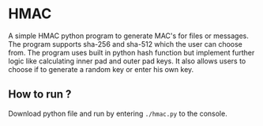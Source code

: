# HMAC
A simple HMAC python program to generate MAC's for files or messages. The program supports sha-256 and sha-512 which the user can choose from. The program uses built in python hash function but implement further logic like calculating inner pad and outer pad keys. It also allows users to choose if to generate a random key or enter his own key.

## How to run ?
Download python file and run by entering ```./hmac.py``` to the console.
